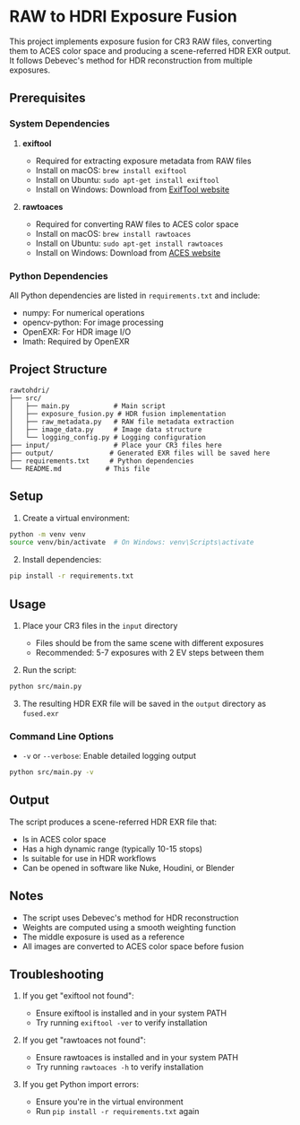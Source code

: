 # RAW to HDRI Exposure Fusion

This project implements exposure fusion for CR3 RAW files, converting them to ACES color space and producing a scene-referred HDR EXR output. It follows Debevec's method for HDR reconstruction from multiple exposures.

## Prerequisites

### System Dependencies

1. **exiftool**
   - Required for extracting exposure metadata from RAW files
   - Install on macOS: `brew install exiftool`
   - Install on Ubuntu: `sudo apt-get install exiftool`
   - Install on Windows: Download from [ExifTool website](https://exiftool.org/)

2. **rawtoaces**
   - Required for converting RAW files to ACES color space
   - Install on macOS: `brew install rawtoaces`
   - Install on Ubuntu: `sudo apt-get install rawtoaces`
   - Install on Windows: Download from [ACES website](https://acescentral.com/t/aces-1-3-release/2497)

### Python Dependencies

All Python dependencies are listed in `requirements.txt` and include:
- numpy: For numerical operations
- opencv-python: For image processing
- OpenEXR: For HDR image I/O
- Imath: Required by OpenEXR

## Project Structure

```
rawtohdri/
├── src/
│   ├── main.py           # Main script
│   ├── exposure_fusion.py # HDR fusion implementation
│   ├── raw_metadata.py   # RAW file metadata extraction
│   ├── image_data.py     # Image data structure
│   └── logging_config.py # Logging configuration
├── input/                # Place your CR3 files here
├── output/              # Generated EXR files will be saved here
├── requirements.txt     # Python dependencies
└── README.md           # This file
```

## Setup

1. Create a virtual environment:
```bash
python -m venv venv
source venv/bin/activate  # On Windows: venv\Scripts\activate
```

2. Install dependencies:
```bash
pip install -r requirements.txt
```

## Usage

1. Place your CR3 files in the `input` directory
   - Files should be from the same scene with different exposures
   - Recommended: 5-7 exposures with 2 EV steps between them

2. Run the script:
```bash
python src/main.py
```

3. The resulting HDR EXR file will be saved in the `output` directory as `fused.exr`

### Command Line Options

- `-v` or `--verbose`: Enable detailed logging output
```bash
python src/main.py -v
```

## Output

The script produces a scene-referred HDR EXR file that:
- Is in ACES color space
- Has a high dynamic range (typically 10-15 stops)
- Is suitable for use in HDR workflows
- Can be opened in software like Nuke, Houdini, or Blender

## Notes

- The script uses Debevec's method for HDR reconstruction
- Weights are computed using a smooth weighting function
- The middle exposure is used as a reference
- All images are converted to ACES color space before fusion

## Troubleshooting

1. If you get "exiftool not found":
   - Ensure exiftool is installed and in your system PATH
   - Try running `exiftool -ver` to verify installation

2. If you get "rawtoaces not found":
   - Ensure rawtoaces is installed and in your system PATH
   - Try running `rawtoaces -h` to verify installation

3. If you get Python import errors:
   - Ensure you're in the virtual environment
   - Run `pip install -r requirements.txt` again 